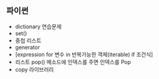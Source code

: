 ## 파이썬

- dictionary 연습문제
- set()
- 중첩 리스트
- generator
- [expression for 변수 in 반복가능한 객체(iterable) if 조건식]
- 리스트 pop() 메소드에 인덱스를 주면 인덱스를 Pop
- copy 라이브러리